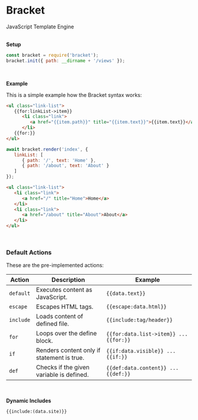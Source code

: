 # Bracket
JavaScript Template Engine
<br>
<br>

**Setup**
```javascript
const bracket = require('bracket');
bracket.init({ path: __dirname + '/views' });
```
<br>

**Example**

This is a simple example how the Bracket syntax works:

```html
<ul class="link-list">
   {{for:linkList->item}}
      <li class="link">
         <a href="{{item.path}}" title="{{item.text}}">{{item.text}}</a>
      </li>
   {{for:}}
</ul>
```

```javascript
await bracket.render('index', {
   linkList: [
      { path: '/', text: 'Home' },
      { path: '/about', text: 'About' }
   ]
});
```

```html
<ul class="link-list">
   <li class="link">
      <a href="/" title="Home">Home</a>
   </li>
   <li class="link">
      <a href="/about" title="About">About</a>
   </li>
</ul>
```
<br>

### Default Actions
These are the pre-implemented actions:

|Action|Description|Example|
|---|---|---|
|`default`|Executes content as JavaScript.|`{{data.text}}`|
|`escape`|Escapes HTML tags.|`{{escape:data.html}}`|
|`include`|Loads content of defined file.|`{{include:tag/header}}`|
|`for`|Loops over the define block.|`{{for:data.list->item}} ... {{for:}}`|
|`if`|Renders content only if statement is true.|`{{if:data.visible}} ... {{if:}}`|
|`def`|Checks if the given variable is defined.|`{{def:data.content}} ... {{def:}}`|

<br>

**Dynamic Includes**

`{{include:(data.site)}}`

